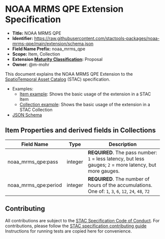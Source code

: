 # NOAA MRMS QPE Extension Specification

- **Title:** NOAA MRMS QPE
- **Identifier:** <https://raw.githubusercontent.com/stactools-packages/noaa-mrms-qpe/main/extension/schema.json>
- **Field Name Prefix:** noaa_mrms_qpe
- **Scope:** Item, Collection
- **Extension [Maturity Classification](https://github.com/radiantearth/stac-spec/tree/master/extensions/README.md#extension-maturity):** Proposal
- **Owner**: @m-mohr

This document explains the NOAA MRMS QPE Extension to the [SpatioTemporal Asset Catalog](https://github.com/radiantearth/stac-spec) (STAC) specification.

- Examples:
  - [Item example](../examples/cog/item.json): Shows the basic usage of the extension in a STAC Item
  - [Collection example](../examples/cog/collection.json): Shows the basic usage of the extension in a STAC Collection
- [JSON Schema](schema.json)

## Item Properties and derived fields in Collections

| Field Name           | Type    | Description |
| -------------------- | ------- | ----------- |
| noaa_mrms_qpe:pass   | integer | **REQUIRED**. The pass number: `1` = less latency, but less gauges; `2` = more latency, but more gauges. |
| noaa_mrms_qpe:period | integer | **REQUIRED**. The number of hours of the accumulations. One of: `1`, `3`, `6`, `12`, `24`, `48`, `72` |

## Contributing

All contributions are subject to the
[STAC Specification Code of Conduct](https://github.com/radiantearth/stac-spec/blob/master/CODE_OF_CONDUCT.md).
For contributions, please follow the
[STAC specification contributing guide](https://github.com/radiantearth/stac-spec/blob/master/CONTRIBUTING.md) Instructions
for running tests are copied here for convenience.
